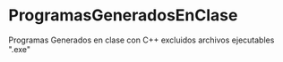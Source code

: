 # ProgramasGeneradosEnClase

Programas Generados en clase con C++
excluidos archivos ejecutables ".exe"
